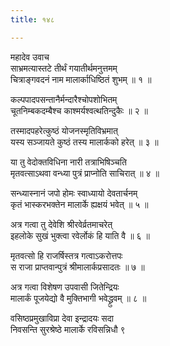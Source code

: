 ```yaml
---
title: १४८

---
```

महादेव उवाच  
साभ्रमत्यास्तटे तीर्थं गयातीर्थमनुत्तमम्  
चित्राङ्गवदनं नाम मालार्काधिष्ठितं शुभम् ॥ १ ॥


कल्पपादपसन्तानैर्मन्दारैश्चोपशोभितम्  
चूतनिम्बकदम्बैश्च काश्मर्यश्वत्थतिन्दुकैः ॥ २ ॥


तस्मादपहरेत्कुष्ठं योजनस्मृतिविभ्रमात्  
यस्य सञ्जायते कुष्ठं तस्य मालार्कको हरेत् ॥ ३ ॥


या तु वेदोक्तविधिना नारी तत्राभिषिञ्चति  
मृतवत्साऽथवा वन्ध्या पुत्रं प्राप्नोति साचिरात् ॥ ४ ॥


सन्ध्यास्नानं जपो होमः स्वाध्यायो देवतार्चनम्  
कृतं भास्करभक्तेन मालार्के ह्यक्षयं भवेत् ॥ ५ ॥


अत्र गत्वा तु देवेशि श्रीरवेर्व्रतमाचरेत्  
इहलोके सुखं भुक्त्वा रवेर्लोकं हि याति वै ॥ ६ ॥


मृतवत्सो हि राजर्षिस्तत्र गत्वाऽकरोत्तपः  
स राजा प्राप्तवान्पुत्रं श्रीमालार्कप्रसादतः ॥ ७ ॥


अत्र गत्वा विशेषण उपवासी जितेन्द्रियः  
मालार्कं पूजयेद्यो वै मुक्तिभागी भवेद्ध्रुवम् ॥ ८ ॥


वसिष्ठप्रमुखाविप्रा देवा इन्द्रादयः सदा  
निवसन्ति सुरश्रेष्ठे मालार्के रविसन्निधौ ९